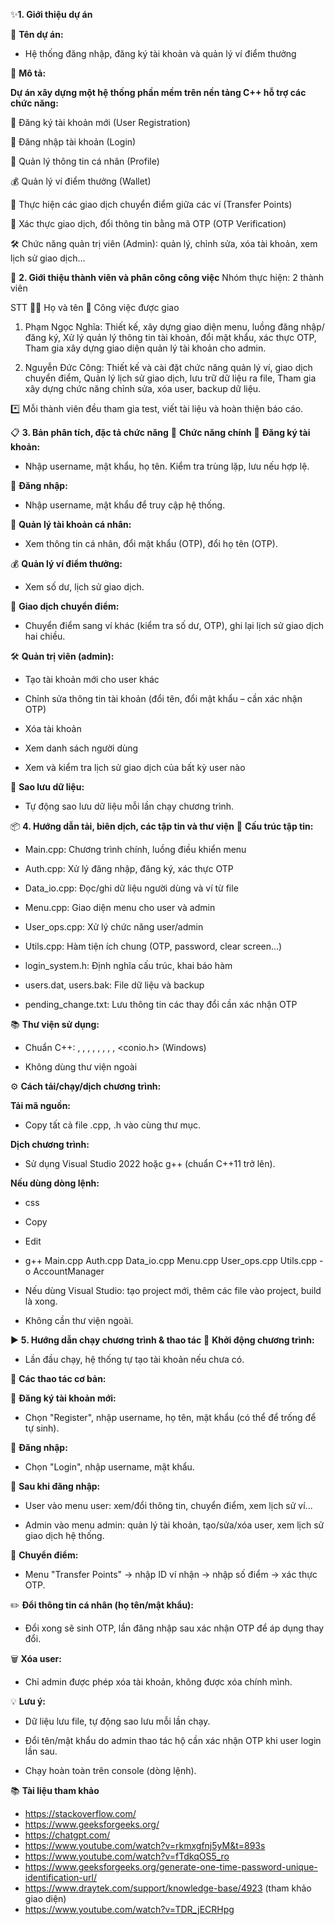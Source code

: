 ✨**1. Giới thiệu dự án**

📌 **Tên dự án:**
- Hệ thống đăng nhập, đăng ký tài khoản và quản lý ví điểm thưởng

📝 **Mô tả:**

**Dự án xây dựng một hệ thống phần mềm trên nền tảng C++ hỗ trợ các chức năng:**

📝 Đăng ký tài khoản mới (User Registration)

🔑 Đăng nhập tài khoản (Login)

👤 Quản lý thông tin cá nhân (Profile)

💰 Quản lý ví điểm thưởng (Wallet)

🔄 Thực hiện các giao dịch chuyển điểm giữa các ví (Transfer Points)

🔐 Xác thực giao dịch, đổi thông tin bằng mã OTP (OTP Verification)

🛠️ Chức năng quản trị viên (Admin): quản lý, chỉnh sửa, xóa tài khoản, xem lịch sử giao dịch...

👥 **2. Giới thiệu thành viên và phân công công việc**
Nhóm thực hiện: 2 thành viên

STT	👨‍💻 Họ và tên	📝 Công việc được giao

1.	Phạm Ngọc Nghĩa: Thiết kế, xây dựng giao diện menu, luồng đăng nhập/đăng ký,
Xử lý quản lý thông tin tài khoản, đổi mật khẩu, xác thực OTP,
Tham gia xây dựng giao diện quản lý tài khoản cho admin.

2.	Nguyễn Đức Công: Thiết kế và cài đặt chức năng quản lý ví, giao dịch chuyển điểm,
Quản lý lịch sử giao dịch, lưu trữ dữ liệu ra file,
Tham gia xây dựng chức năng chỉnh sửa, xóa user, backup dữ liệu.

*️⃣ Mỗi thành viên đều tham gia test, viết tài liệu và hoàn thiện báo cáo.

📋 **3. Bản phân tích, đặc tả chức năng**
🎯 **Chức năng chính**
📝 **Đăng ký tài khoản:**
- Nhập username, mật khẩu, họ tên. Kiểm tra trùng lặp, lưu nếu hợp lệ.

🔑 **Đăng nhập:**
- Nhập username, mật khẩu để truy cập hệ thống.

👤 **Quản lý tài khoản cá nhân:**
- Xem thông tin cá nhân, đổi mật khẩu (OTP), đổi họ tên (OTP).

💰 **Quản lý ví điểm thưởng:**
- Xem số dư, lịch sử giao dịch.

🔄 **Giao dịch chuyển điểm:**
- Chuyển điểm sang ví khác (kiểm tra số dư, OTP), ghi lại lịch sử giao dịch hai chiều.

🛠️ **Quản trị viên (admin):**

- Tạo tài khoản mới cho user khác

- Chỉnh sửa thông tin tài khoản (đổi tên, đổi mật khẩu – cần xác nhận OTP)

- Xóa tài khoản

- Xem danh sách người dùng

- Xem và kiểm tra lịch sử giao dịch của bất kỳ user nào

💾 **Sao lưu dữ liệu:**
- Tự động sao lưu dữ liệu mỗi lần chạy chương trình.

📦 **4. Hướng dẫn tải, biên dịch, các tập tin và thư viện**
📂 **Cấu trúc tập tin:**

- Main.cpp: Chương trình chính, luồng điều khiển menu

- Auth.cpp: Xử lý đăng nhập, đăng ký, xác thực OTP

- Data_io.cpp: Đọc/ghi dữ liệu người dùng và ví từ file

- Menu.cpp: Giao diện menu cho user và admin

- User_ops.cpp: Xử lý chức năng user/admin

- Utils.cpp: Hàm tiện ích chung (OTP, password, clear screen...)

- login_system.h: Định nghĩa cấu trúc, khai báo hàm

- users.dat, users.bak: File dữ liệu và backup

- pending_change.txt: Lưu thông tin các thay đổi cần xác nhận OTP

📚 **Thư viện sử dụng:**

- Chuẩn C++: <iostream>, <fstream>, <vector>, <string>, <iomanip>, <ctime>, <random>, <sstream>, <conio.h> (Windows)

- Không dùng thư viện ngoài

⚙️ **Cách tải/chạy/dịch chương trình:**

**Tải mã nguồn:**

- Copy tất cả file .cpp, .h vào cùng thư mục.

**Dịch chương trình:**

- Sử dụng Visual Studio 2022 hoặc g++ (chuẩn C++11 trở lên).

**Nếu dùng dòng lệnh:**
- css
- Copy
- Edit
- g++ Main.cpp Auth.cpp Data_io.cpp Menu.cpp User_ops.cpp Utils.cpp -o AccountManager
- Nếu dùng Visual Studio: tạo project mới, thêm các file vào project, build là xong.

- Không cần thư viện ngoài.

▶️ **5. Hướng dẫn chạy chương trình & thao tác**
🚀 **Khởi động chương trình:**

- Lần đầu chạy, hệ thống tự tạo tài khoản nếu chưa có.

📌 **Các thao tác cơ bản:**

📝 **Đăng ký tài khoản mới:**

- Chọn "Register", nhập username, họ tên, mật khẩu (có thể để trống để tự sinh).

🔑 **Đăng nhập:**

- Chọn "Login", nhập username, mật khẩu.

👤 **Sau khi đăng nhập:**

- User vào menu user: xem/đổi thông tin, chuyển điểm, xem lịch sử ví...

- Admin vào menu admin: quản lý tài khoản, tạo/sửa/xóa user, xem lịch sử giao dịch hệ thống.

🔄 **Chuyển điểm:**

- Menu "Transfer Points" → nhập ID ví nhận → nhập số điểm → xác thực OTP.

✏️ **Đổi thông tin cá nhân (họ tên/mật khẩu):**

- Đổi xong sẽ sinh OTP, lần đăng nhập sau xác nhận OTP để áp dụng thay đổi.

🗑️ **Xóa user:**

- Chỉ admin được phép xóa tài khoản, không được xóa chính mình.

💡 **Lưu ý:**

- Dữ liệu lưu file, tự động sao lưu mỗi lần chạy.

- Đổi tên/mật khẩu do admin thao tác hộ cần xác nhận OTP khi user login lần sau.

- Chạy hoàn toàn trên console (dòng lệnh).



📚 **Tài liệu tham khảo**

- https://stackoverflow.com/
- https://www.geeksforgeeks.org/
- https://chatgpt.com/
- https://www.youtube.com/watch?v=rkmxgfnj5yM&t=893s
- https://www.youtube.com/watch?v=fTdkqOS5_ro
- https://www.geeksforgeeks.org/generate-one-time-password-unique-identification-url/
- https://www.draytek.com/support/knowledge-base/4923 (tham khảo giao diện)
- https://www.youtube.com/watch?v=TDR_jECRHpg

